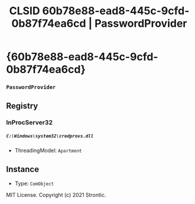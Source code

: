 ﻿---
title: "CLSID 60b78e88-ead8-445c-9cfd-0b87f74ea6cd | PasswordProvider"
excerpt: What is COM-Object CLSID 60b78e88-ead8-445c-9cfd-0b87f74ea6cd?
---

# {60b78e88-ead8-445c-9cfd-0b87f74ea6cd}

### `PasswordProvider`

## Registry


### InProcServer32

##### `C:\Windows\system32\credprovs.dll`
* ThreadingModel: `Apartment`

## Instance

* Type: `ComObject`

MIT License. Copyright (c) 2021 Strontic.


